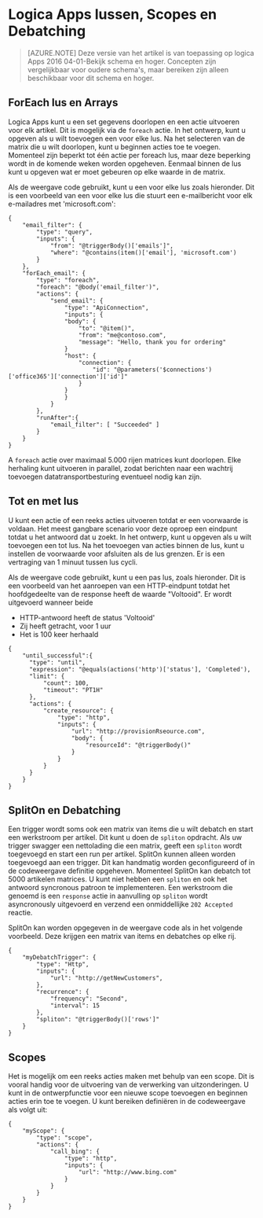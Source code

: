 <properties
   pageTitle="Logica Apps lussen, Scopes en Debatching | Microsoft Azure"
   description="Logica App lus, het bereik en debatching concepten"
   services="logic-apps"
   documentationCenter=".net,nodejs,java"
   authors="jeffhollan"
   manager="dwrede"
   editor=""/>

<tags
   ms.service="logic-apps"
   ms.devlang="multiple"
   ms.topic="article"
   ms.tgt_pltfrm="na"
   ms.workload="integration"
   ms.date="05/14/2016"
   ms.author="jehollan"/>
   
# <a name="logic-apps-loops-scopes-and-debatching"></a>Logica Apps lussen, Scopes en Debatching
  
>[AZURE.NOTE] Deze versie van het artikel is van toepassing op logica Apps 2016 04-01-Bekijk schema en hoger.  Concepten zijn vergelijkbaar voor oudere schema's, maar bereiken zijn alleen beschikbaar voor dit schema en hoger.
  
## <a name="foreach-loop-and-arrays"></a>ForEach lus en Arrays
  
Logica Apps kunt u een set gegevens doorlopen en een actie uitvoeren voor elk artikel.  Dit is mogelijk via de `foreach` actie.  In het ontwerp, kunt u opgeven als u wilt toevoegen een voor elke lus.  Na het selecteren van de matrix die u wilt doorlopen, kunt u beginnen acties toe te voegen.  Momenteel zijn beperkt tot één actie per foreach lus, maar deze beperking wordt in de komende weken worden opgeheven.  Eenmaal binnen de lus kunt u opgeven wat er moet gebeuren op elke waarde in de matrix.

Als de weergave code gebruikt, kunt u een voor elke lus zoals hieronder.  Dit is een voorbeeld van een voor elke lus die stuurt een e-mailbericht voor elk e-mailadres met 'microsoft.com':

```
{
    "email_filter": {
        "type": "query",
        "inputs": {
            "from": "@triggerBody()['emails']",
            "where": "@contains(item()['email'], 'microsoft.com')
        }
    },
    "forEach_email": {
        "type": "foreach",
        "foreach": "@body('email_filter')",
        "actions": {
            "send_email": {
                "type": "ApiConnection",
                "inputs": {
                "body": {
                    "to": "@item()",
                    "from": "me@contoso.com",
                    "message": "Hello, thank you for ordering"
                }
                "host": {
                    "connection": {
                        "id": "@parameters('$connections')['office365']['connection']['id']"
                    }
                }
                }
            }
        },
        "runAfter":{
            "email_filter": [ "Succeeded" ]
        }
    }
}
```
  
  A `foreach` actie over maximaal 5.000 rijen matrices kunt doorlopen.  Elke herhaling kunt uitvoeren in parallel, zodat berichten naar een wachtrij toevoegen datatransportbesturing eventueel nodig kan zijn.
  
## <a name="until-loop"></a>Tot en met lus
  
  U kunt een actie of een reeks acties uitvoeren totdat er een voorwaarde is voldaan.  Het meest gangbare scenario voor deze oproep een eindpunt totdat u het antwoord dat u zoekt.  In het ontwerp, kunt u opgeven als u wilt toevoegen een tot lus.  Na het toevoegen van acties binnen de lus, kunt u instellen de voorwaarde voor afsluiten als de lus grenzen.  Er is een vertraging van 1 minuut tussen lus cycli.
  
  Als de weergave code gebruikt, kunt u een pas lus, zoals hieronder.  Dit is een voorbeeld van het aanroepen van een HTTP-eindpunt totdat het hoofdgedeelte van de response heeft de waarde "Voltooid".  Er wordt uitgevoerd wanneer beide 
  
  * HTTP-antwoord heeft de status 'Voltooid'
  * Zij heeft getracht, voor 1 uur
  * Het is 100 keer herhaald
  
  ```
  {
      "until_successful":{
        "type": "until",
        "expression": "@equals(actions('http')['status'], 'Completed'),
        "limit": {
            "count": 100,
            "timeout": "PT1H"
        },
        "actions": {
            "create_resource": {
                "type": "http",
                "inputs": {
                    "url": "http://provisionRseource.com",
                    "body": {
                        "resourceId": "@triggerBody()"
                    }
                }
            }
        }
      }
  }
  ```
  
## <a name="spliton-and-debatching"></a>SplitOn en Debatching

Een trigger wordt soms ook een matrix van items die u wilt debatch en start een werkstroom per artikel.  Dit kunt u doen de `spliton` opdracht.  Als uw trigger swagger een nettolading die een matrix, geeft een `spliton` wordt toegevoegd en start een run per artikel.  SplitOn kunnen alleen worden toegevoegd aan een trigger.  Dit kan handmatig worden geconfigureerd of in de codeweergave definitie opgeheven.  Momenteel SplitOn kan debatch tot 5000 artikelen matrices.  U kunt niet hebben een `spliton` en ook het antwoord syncronous patroon te implementeren.  Een werkstroom die genoemd is een `response` actie in aanvulling op `spliton` wordt asyncronously uitgevoerd en verzend een onmiddellijke `202 Accepted` reactie.  

SplitOn kan worden opgegeven in de weergave code als in het volgende voorbeeld.  Deze krijgen een matrix van items en debatches op elke rij.

```
{
    "myDebatchTrigger": {
        "type": "Http",
        "inputs": {
            "url": "http://getNewCustomers",
        },
        "recurrence": {
            "frequency": "Second",
            "interval": 15
        },
        "spliton": "@triggerBody()['rows']"
    }
}
```

## <a name="scopes"></a>Scopes

Het is mogelijk om een reeks acties maken met behulp van een scope.  Dit is vooral handig voor de uitvoering van de verwerking van uitzonderingen.  U kunt in de ontwerpfunctie voor een nieuwe scope toevoegen en beginnen acties erin toe te voegen.  U kunt bereiken definiëren in de codeweergave als volgt uit:


```
{
    "myScope": {
        "type": "scope",
        "actions": {
            "call_bing": {
                "type": "http",
                "inputs": {
                    "url": "http://www.bing.com"
                }
            }
        }
    }
}
```
